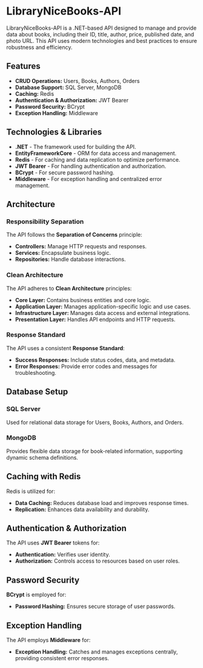 # LibraryNiceBooks-API

LibraryNiceBooks-API is a .NET-based API designed to manage and provide data about books, including their ID, title, author, price, published date, and photo URL. This API uses modern technologies and best practices to ensure robustness and efficiency.

## Features

- **CRUD Operations:** Users, Books, Authors, Orders
- **Database Support:** SQL Server, MongoDB
- **Caching:** Redis
- **Authentication & Authorization:** JWT Bearer
- **Password Security:** BCrypt
- **Exception Handling:** Middleware

## Technologies & Libraries

- **.NET** - The framework used for building the API.
- **EntityFrameworkCore** - ORM for data access and management.
- **Redis** - For caching and data replication to optimize performance.
- **JWT Bearer** - For handling authentication and authorization.
- **BCrypt** - For secure password hashing.
- **Middleware** - For exception handling and centralized error management.

## Architecture

### Responsibility Separation

The API follows the **Separation of Concerns** principle:
- **Controllers:** Manage HTTP requests and responses.
- **Services:** Encapsulate business logic.
- **Repositories:** Handle database interactions.

### Clean Architecture

The API adheres to **Clean Architecture** principles:
- **Core Layer:** Contains business entities and core logic.
- **Application Layer:** Manages application-specific logic and use cases.
- **Infrastructure Layer:** Manages data access and external integrations.
- **Presentation Layer:** Handles API endpoints and HTTP requests.

### Response Standard

The API uses a consistent **Response Standard**:
- **Success Responses:** Include status codes, data, and metadata.
- **Error Responses:** Provide error codes and messages for troubleshooting.

## Database Setup

### SQL Server

Used for relational data storage for Users, Books, Authors, and Orders.

### MongoDB

Provides flexible data storage for book-related information, supporting dynamic schema definitions.

## Caching with Redis

Redis is utilized for:
- **Data Caching:** Reduces database load and improves response times.
- **Replication:** Enhances data availability and durability.

## Authentication & Authorization

The API uses **JWT Bearer** tokens for:
- **Authentication:** Verifies user identity.
- **Authorization:** Controls access to resources based on user roles.

## Password Security

**BCrypt** is employed for:
- **Password Hashing:** Ensures secure storage of user passwords.

## Exception Handling

The API employs **Middleware** for:
- **Exception Handling:** Catches and manages exceptions centrally, providing consistent error responses.
